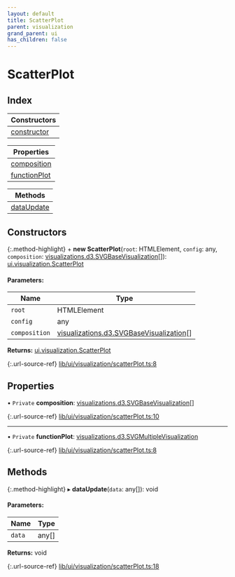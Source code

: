 ```yaml
---
layout: default
title: ScatterPlot
parent: visualization
grand_parent: ui
has_children: false
---
```


# ScatterPlot

## Index

| Constructors |
|-----------|
| [constructor](#constructor) |

| Properties |
|-----------|
| [composition](#composition) |
| [functionPlot](#functionplot) |

| Methods |
|-----------|
| [dataUpdate](#dataupdate) |

## Constructors

{:.method-highlight}
\+ **new ScatterPlot**(`root`: HTMLElement, `config`: any, `composition`: [visualizations.d3.SVGBaseVisualization](../visualizations_d3_svgbasevisualization)[]): [ui.visualization.ScatterPlot](../ui_visualization_scatterplot)

#### Parameters:

Name | Type |
------ | ------ |
`root` | HTMLElement |
`config` | any |
`composition` | [visualizations.d3.SVGBaseVisualization](../visualizations_d3_svgbasevisualization)[] |

**Returns:** [ui.visualization.ScatterPlot](../ui_visualization_scatterplot)

{:.url-source-ref}
[lib/ui/visualization/scatterPlot.ts:8](https://github.com/ascentcore/dataspot/blob/85054f3/lib/ui/visualization/scatterPlot.ts#L8)

## Properties

• `Private` **composition**: [visualizations.d3.SVGBaseVisualization](../visualizations_d3_svgbasevisualization)[]

{:.url-source-ref}
[lib/ui/visualization/scatterPlot.ts:10](https://github.com/ascentcore/dataspot/blob/85054f3/lib/ui/visualization/scatterPlot.ts#L10)

___

• `Private` **functionPlot**: [visualizations.d3.SVGMultipleVisualization](../visualizations_d3_svgmultiplevisualization)

{:.url-source-ref}
[lib/ui/visualization/scatterPlot.ts:8](https://github.com/ascentcore/dataspot/blob/85054f3/lib/ui/visualization/scatterPlot.ts#L8)

## Methods

{:.method-highlight}
▸ **dataUpdate**(`data`: any[]): void

#### Parameters:

Name | Type |
------ | ------ |
`data` | any[] |

**Returns:** void

{:.url-source-ref}
[lib/ui/visualization/scatterPlot.ts:18](https://github.com/ascentcore/dataspot/blob/85054f3/lib/ui/visualization/scatterPlot.ts#L18)
